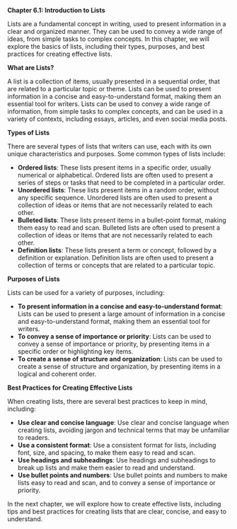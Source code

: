 <p><strong>Chapter 6.1: Introduction to Lists</strong></p>

<p>Lists are a fundamental concept in writing, used to present information in a clear and organized manner. They can be used to convey a wide range of ideas, from simple tasks to complex concepts. In this chapter, we will explore the basics of lists, including their types, purposes, and best practices for creating effective lists.</p>

<p><strong>What are Lists?</strong></p>

<p>A list is a collection of items, usually presented in a sequential order, that are related to a particular topic or theme. Lists can be used to present information in a concise and easy-to-understand format, making them an essential tool for writers. Lists can be used to convey a wide range of information, from simple tasks to complex concepts, and can be used in a variety of contexts, including essays, articles, and even social media posts.</p>

<p><strong>Types of Lists</strong></p>

<p>There are several types of lists that writers can use, each with its own unique characteristics and purposes. Some common types of lists include:</p>

<ul>
<li><strong>Ordered lists</strong>: These lists present items in a specific order, usually numerical or alphabetical. Ordered lists are often used to present a series of steps or tasks that need to be completed in a particular order.</li>
<li><strong>Unordered lists</strong>: These lists present items in a random order, without any specific sequence. Unordered lists are often used to present a collection of ideas or items that are not necessarily related to each other.</li>
<li><strong>Bulleted lists</strong>: These lists present items in a bullet-point format, making them easy to read and scan. Bulleted lists are often used to present a collection of ideas or items that are not necessarily related to each other.</li>
<li><strong>Definition lists</strong>: These lists present a term or concept, followed by a definition or explanation. Definition lists are often used to present a collection of terms or concepts that are related to a particular topic.</li>
</ul>

<p><strong>Purposes of Lists</strong></p>

<p>Lists can be used for a variety of purposes, including:</p>

<ul>
<li><strong>To present information in a concise and easy-to-understand format</strong>: Lists can be used to present a large amount of information in a concise and easy-to-understand format, making them an essential tool for writers.</li>
<li><strong>To convey a sense of importance or priority</strong>: Lists can be used to convey a sense of importance or priority, by presenting items in a specific order or highlighting key items.</li>
<li><strong>To create a sense of structure and organization</strong>: Lists can be used to create a sense of structure and organization, by presenting items in a logical and coherent order.</li>
</ul>

<p><strong>Best Practices for Creating Effective Lists</strong></p>

<p>When creating lists, there are several best practices to keep in mind, including:</p>

<ul>
<li><strong>Use clear and concise language</strong>: Use clear and concise language when creating lists, avoiding jargon and technical terms that may be unfamiliar to readers.</li>
<li><strong>Use a consistent format</strong>: Use a consistent format for lists, including font, size, and spacing, to make them easy to read and scan.</li>
<li><strong>Use headings and subheadings</strong>: Use headings and subheadings to break up lists and make them easier to read and understand.</li>
<li><strong>Use bullet points and numbers</strong>: Use bullet points and numbers to make lists easy to read and scan, and to convey a sense of importance or priority.</li>
</ul>

<p>In the next chapter, we will explore how to create effective lists, including tips and best practices for creating lists that are clear, concise, and easy to understand.</p>
